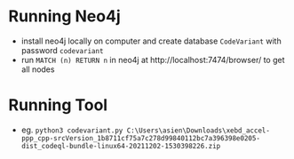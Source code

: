 # Running Neo4j
- install neo4j locally on computer and create database `CodeVariant` with password `codevariant`
- run `MATCH (n) RETURN n` in neo4j at http://localhost:7474/browser/ to get all nodes


# Running Tool
- eg. `python3 codevariant.py C:\Users\asien\Downloads\xebd_accel-ppp_cpp-srcVersion_1b8711cf75a7c278d99840112bc7a396398e0205-dist_codeql-bundle-linux64-20211202-1530398226.zip`